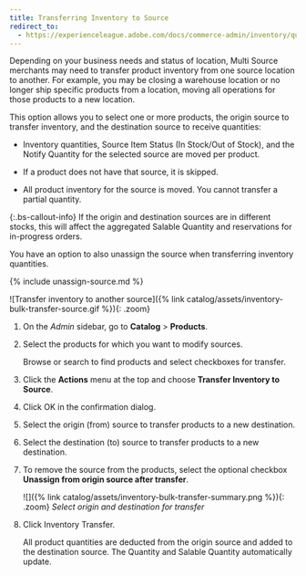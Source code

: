 ```yaml
---
title: Transferring Inventory to Source
redirect_to:
  - https://experienceleague.adobe.com/docs/commerce-admin/inventory/quantities/inventory-transfer.html
---
```


Depending on your business needs and status of location, Multi Source merchants may need to transfer product inventory from one source location to another. For example, you may be closing a warehouse location or no longer ship specific products from a location, moving all operations for those products to a new location.

This option allows you to select one or more products, the origin source to transfer inventory, and the destination source to receive quantities:

- Inventory quantities, Source Item Status (In Stock/Out of Stock), and the Notify Quantity for the selected source are moved per product.

- If a product does not have that source, it is skipped.

- All product inventory for the source is moved. You cannot transfer a partial quantity.

{:.bs-callout-info}
If the origin and destination sources are in different stocks, this will affect the aggregated Salable Quantity and reservations for in-progress orders.

You have an option to also unassign the source when transferring inventory quantities.

{% include unassign-source.md %}

![Transfer inventory to another source]({% link catalog/assets/inventory-bulk-transfer-source.gif %}){: .zoom}

1. On the _Admin_ sidebar, go to **Catalog** > **Products**.

1. Select the products for which you want to modify sources.

   Browse or search to find products and select checkboxes for transfer.

1. Click the **Actions** menu at the top and choose **Transfer Inventory to Source**.

1. Click <span class="btn">OK</span> in the confirmation dialog.

1. Select the origin (from) source to transfer products to a new destination.

1. Select the destination (to) source to transfer products to a new destination.

1. To remove the source from the products, select the optional checkbox **Unassign from origin source after transfer**.

    ![]({% link catalog/assets/inventory-bulk-transfer-summary.png %}){: .zoom}
    _Select origin and destination for transfer_

1. Click <span class="btn">Inventory Transfer</span>.

   All product quantities are deducted from the origin source and added to the destination source. The Quantity and Salable Quantity automatically update.
